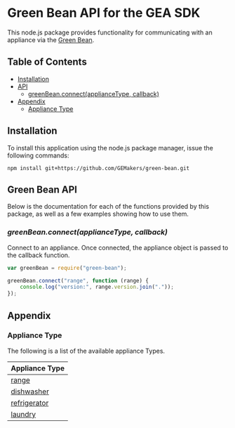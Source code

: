 # Green Bean API for the GEA SDK

This node.js package provides functionality for communicating with an appliance via the [Green Bean](http://firstbuild.com/greenbean).

## Table of Contents

- [Installation](#installation)
- [API](#green-bean-api)
  - [greenBean.connect(applianceType, callback)](#greenbeanconnectappliancetype-callback)
- [Appendix](#appendix)
  - [Appliance Type](#appliance-type)

## Installation
To install this application using the node.js package manager, issue the following commands:

```
npm install git+https://github.com/GEMakers/green-bean.git
```

## Green Bean API
Below is the documentation for each of the functions provided by this package, as well as a few examples showing how to use them.

### *greenBean.connect(applianceType, callback)*
Connect to an appliance. Once connected, the appliance object is passed to the callback function.

``` javascript
var greenBean = require("green-bean");

greenBean.connect("range", function (range) {
    console.log("version:", range.version.join("."));
});
```

## Appendix

### Appliance Type
The following is a list of the available appliance Types.

| Appliance Type                                                      |
|:--------------------------------------------------------------------|
| [range](https://github.com/GEMakers/gea-plugin-range)               |
| [dishwasher](https://github.com/GEMakers/gea-plugin-dishwasher)     |
| [refrigerator](https://github.com/GEMakers/gea-plugin-refrigerator) |
| [laundry](https://github.com/GEMakers/gea-plugin-laundry)           |

